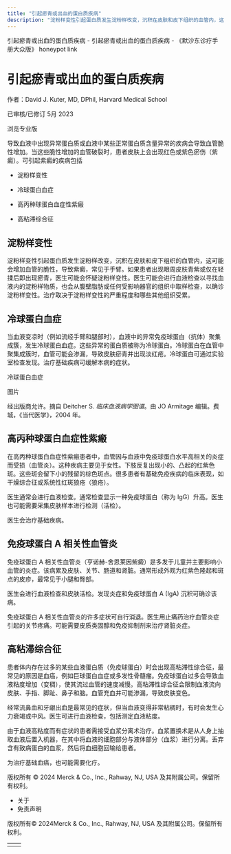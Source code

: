 ```yaml
---
title: "引起瘀青或出血的蛋白质疾病"
description: "淀粉样变性引起蛋白质发生淀粉样改变，沉积在皮肤和皮下组织的血管内，这可能会增加血管的脆性，导致紫癜，常见于手臂。如果患者出现眼周皮肤青紫或仅在轻揉后即出现瘀青，医生可能会怀疑淀粉样变性。医生可能会进行血液检查以寻找血液内的淀粉样物质，也会从腹壁脂肪或任何受影响器官的组织中取样检查，以确诊淀粉样变性。治疗取决于淀粉样变性的严重程度和哪些其他组织受累。"
---
```


﻿引起瘀青或出血的蛋白质疾病 \- 引起瘀青或出血的蛋白质疾病 \- 《默沙东诊疗手册大众版》 honeypot link

# 引起瘀青或出血的蛋白质疾病

作者：David J. Kuter, MD, DPhil, Harvard Medical School

已审核/已修订 5月 2023

浏览专业版

导致血液中出现异常蛋白质或血液中某些正常蛋白质含量异常的疾病会导致血管脆性增加。当这些脆性增加的血管破裂时，患者皮肤上会出现红色或紫色瘀伤（紫癜）。可引起紫癜的疾病包括

- 淀粉样变性

- 冷球蛋白血症

- 高丙种球蛋白血症性紫瘢

- 高粘滞综合征


## 淀粉样变性

淀粉样变性引起蛋白质发生淀粉样改变，沉积在皮肤和皮下组织的血管内，这可能会增加血管的脆性，导致紫癜，常见于手臂。如果患者出现眼周皮肤青紫或仅在轻揉后即出现瘀青，医生可能会怀疑淀粉样变性。医生可能会进行血液检查以寻找血液内的淀粉样物质，也会从腹壁脂肪或任何受影响器官的组织中取样检查，以确诊淀粉样变性。治疗取决于淀粉样变性的严重程度和哪些其他组织受累。

## 冷球蛋白血症

当血液变凉时（例如流经手臂和腿部时），血液中的异常免疫球蛋白（抗体）聚集成簇，发生冷球蛋白血症。这些异常的蛋白质被称为冷球蛋白。冷球蛋白在血管中聚集成簇时，血管可能会渗漏，导致皮肤瘀青并出现淡红疮。冷球蛋白可通过实验室检查发现。治疗基础疾病可缓解本病的症状。

冷球蛋白血症



图片

经出版商允许。摘自 Deitcher S. _临床血液病学图谱_。由 JO Armitage 编辑。费城，《当代医学》，2004 年。

## 高丙种球蛋白血症性紫瘢

在高丙种球蛋白血症性紫瘢患者中，血管因与血液中免疫球蛋白水平高相关的炎症而受损（血管炎）。这种疾病主要见于女性。下肢反复出现小的、凸起的红紫色斑。这些斑会留下小的残留的棕色斑点。很多患者有基础免疫疾病的临床表现，如干燥综合征或系统性红斑狼疮（狼疮）。

医生通常会进行血液检查。通常检查显示一种免疫球蛋白（称为 IgG）升高。医生也可能需要采集皮肤样本进行检测（活检）。

医生会治疗基础疾病。

## 免疫球蛋白 A 相关性血管炎

免疫球蛋白 A 相关性血管炎（亨诺赫-舍恩莱因紫癜）是多发于儿童并主要影响小血管的炎症。该病累及皮肤、关节、肠道和肾脏。通常形成外观为红紫色隆起和斑点的皮疹，最常见于小腿和臀部。

医生会进行血液检查和皮肤活检。发现炎症和免疫球蛋白 A (IgA) 沉积可确诊该病。

免疫球蛋白 A 相关性血管炎的许多症状可自行消退。医生用止痛药治疗血管炎症引起的关节疼痛。可能需要皮质类固醇和免疫抑制剂来治疗肾脏炎症。

## 高粘滞综合征

患者体内存在过多的某些血液蛋白质（免疫球蛋白）时会出现高粘滞性综合征，最常见的原因是血癌，例如巨球蛋白血症或多发性骨髓瘤。免疫球蛋白过多会导致血液粘度增加（变稠），使其流过血管的速度减慢。高粘滞性综合征会限制血液流向皮肤、手指、脚趾、鼻子和脑。血管充血并可能渗漏，导致皮肤变色。

经常流鼻血和牙龈出血是最常见的症状，但当血液变得非常粘稠时，有时会发生心力衰竭或中风。医生可进行血液检查，包括测定血液粘度。

由于血液高粘度而有症状的患者需接受血浆分离术治疗。血浆置换术是从人身上抽取血液后置入机器，在其中将血液的细胞部分与液体部分（血浆）进行分离。丢弃含有致病蛋白的血浆，然后将血细胞回输给患者。

为治疗基础血癌，也可能需要化疗。



版权所有 © 2024
Merck & Co., Inc., Rahway, NJ, USA 及其附属公司。保留所有权利。

- 关于
- 免责声明

版权所有© 2024Merck & Co., Inc., Rahway, NJ, USA 及其附属公司。保留所有权利。

|     |     |
| --- | --- |
|  |  |